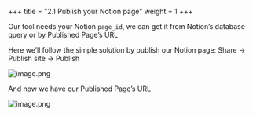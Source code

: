 +++
title = "2.1 Publish your Notion page"
weight = 1
+++


Our tool needs your Notion `page_id`, we can get it from Notion’s database query or by Published Page’s URL


Here we’ll follow the simple solution by publish our Notion page: Share → Publish site → Publish


![image.png](https://prod-files-secure.s3.us-west-2.amazonaws.com/d5da4832-3825-4b06-9f7d-86c687d890a2/40c75f37-9eb4-48a1-b269-b3140b89eef9/image.png?X-Amz-Algorithm=AWS4-HMAC-SHA256&X-Amz-Content-Sha256=UNSIGNED-PAYLOAD&X-Amz-Credential=AKIAT73L2G45HZZMZUHI%2F20240907%2Fus-west-2%2Fs3%2Faws4_request&X-Amz-Date=20240907T184854Z&X-Amz-Expires=3600&X-Amz-Signature=87f5c7f4aebbf393b8e2283d3bf54635e3e35d4844fe402ae9a14c8df1d96258&X-Amz-SignedHeaders=host&x-id=GetObject)


And now we have our Published Page’s URL


![image.png](https://prod-files-secure.s3.us-west-2.amazonaws.com/d5da4832-3825-4b06-9f7d-86c687d890a2/e42e5992-b6a6-41b0-a7ad-bd1305ebf2b2/image.png?X-Amz-Algorithm=AWS4-HMAC-SHA256&X-Amz-Content-Sha256=UNSIGNED-PAYLOAD&X-Amz-Credential=AKIAT73L2G45HZZMZUHI%2F20240907%2Fus-west-2%2Fs3%2Faws4_request&X-Amz-Date=20240907T184854Z&X-Amz-Expires=3600&X-Amz-Signature=a1f80b7511fc83877efb1a0aaa637d487df5343d8cf9a58fc1f668fd387621a0&X-Amz-SignedHeaders=host&x-id=GetObject)


